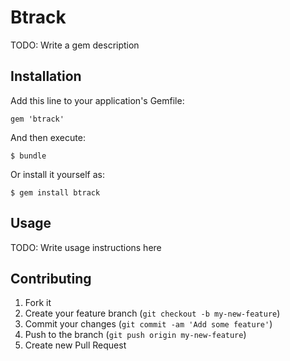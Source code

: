 # Btrack

TODO: Write a gem description

## Installation

Add this line to your application's Gemfile:

    gem 'btrack'

And then execute:

    $ bundle

Or install it yourself as:

    $ gem install btrack

## Usage

TODO: Write usage instructions here

## Contributing

1. Fork it
2. Create your feature branch (`git checkout -b my-new-feature`)
3. Commit your changes (`git commit -am 'Add some feature'`)
4. Push to the branch (`git push origin my-new-feature`)
5. Create new Pull Request
